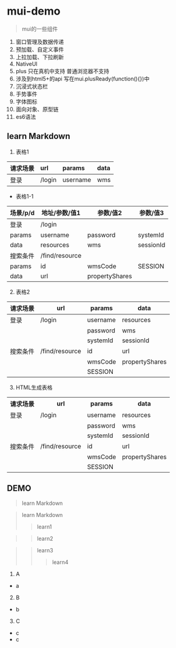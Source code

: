 # mui-demo
>mui的一些组件
1. 窗口管理及数据传递
2. 预加载、自定义事件
3. 上拉加载、下拉刷新
4. NativeUI 
5. plus 只在真机中支持 普通浏览器不支持
6. 涉及到html5+的api 写在mui.plusReady(function(){})中
7. 沉浸式状态栏
8. 手势事件
9. 字体图标
10. 面向对象、原型链
11. es6语法

## learn Markdown
1. 表格1

| 请求场景 | url   | params   | data |
|:---------|:------|:---------|:-----|
| 登录     | /login| username | wms  |

* 表格1-1

| 场景/p/d | 地址/参数/值1	| 参数/值2		 | 参数/值3	 |
|----------|----------------|----------------|-----------|
| 登录     | /login			|				 |			 |
| params   | username 		| password 		 | systemId  |
| data 	   | resources 		| wms     		 | sessionId |
| 搜索条件 | /find/resource |				 |			 |
| params   | id				| wmsCode 		 | SESSION	 |
| data	   | url			| propertyShares |			 |

2. 表格2

| 请求场景 | url            | params   | data           |
|----------|----------------|----------|----------------|
| 登录     | /login         | username | resources      |
|          |                | password | wms            |
|          |                | systemId | sessionId      |
| 搜索条件 | /find/resource | id       | url            |
|          |                | wmsCode  | propertyShares |
|          |                | SESSION  |                |

3. HTML生成表格
<table>
  <tr>
    <th>请求场景</th>
    <th>url</th>
    <th>params</th>
    <th>data</th>
  </tr>
  <tr>
    <td>登录</td>
    <td>/login</td>
    <td>username</td>
    <td>resources</td>
  </tr>
  <tr>
    <td></td>
    <td></td>
    <td>password</td>
    <td>wms</td>
  </tr>
  <tr>
    <td></td>
    <td></td>
    <td>systemId</td>
    <td>sessionId</td>
  </tr>
  <tr>
    <td>搜索条件</td>
    <td>/find/resource</td>
    <td>id</td>
    <td>url</td>
  </tr>
  <tr>
    <td></td>
    <td></td>
    <td>wmsCode</td>
    <td>propertyShares</td>
  </tr>
  <tr>
    <td></td>
    <td></td>
    <td>SESSION</td>
    <td></td>
  </tr>
</table>

## DEMO
> learn Markdown

> learn Markdown
>> learn1

>> learn2

>> learn3
>>> learn4

1. A
  * a
2. B
  * b
3. C
  * c
  * c